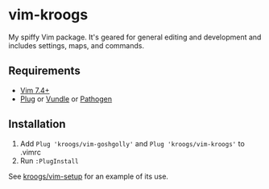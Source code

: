 vim-kroogs
==========

My spiffy Vim package.  It's geared for general editing and development and includes settings, maps, and commands.

Requirements
------------

- [Vim 7.4+](http://www.vim.org/)
- [Plug](https://github.com/junegunn/vim-plug) or [Vundle](https://github.com/gmarik/vundle) or [Pathogen](https://github.com/tpope/vim-pathogen)

Installation
------------

  1. Add `Plug 'kroogs/vim-goshgolly'` and `Plug 'kroogs/vim-kroogs'` to .vimrc
  2. Run `:PlugInstall`

See [kroogs/vim-setup](https://github.com/kroogs/vim-setup) for an example of its use.
